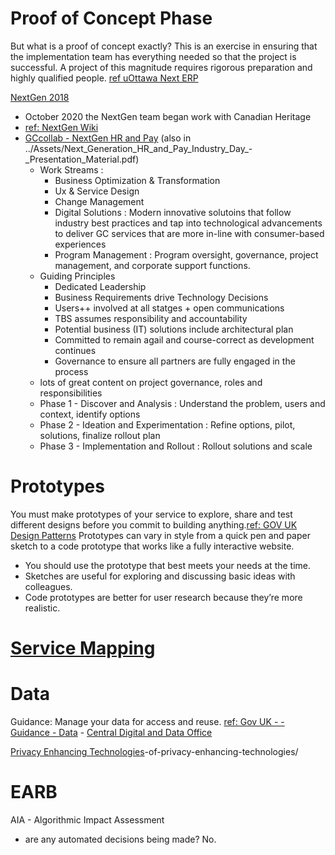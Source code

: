 

# Proof of Concept Phase
But what is a proof of concept exactly? This is an exercise in ensuring that the implementation team has everything needed so that the project is successful. A project of this magnitude requires rigorous preparation and highly qualified people. [ref uOttawa Next ERP](https://www.uottawa.ca/pop/en/news/next-erp-system-getting-ready-proof-concept-phase)

[NextGen 2018](https://www.canada.ca/en/shared-services/corporate/next-generation-human-resources-pay-system.html)
- October 2020 the NextGen team began work with Canadian Heritage
- [ref: NextGen Wiki](https://wiki.gccollab.ca/NextGenHRandPay-ProGenRHetPaye#Event_Description_.2F_Description_de_l.27.C3.A9v.C3.A9nement)
- [GCcollab - NextGen HR and Pay](https://wiki.gccollab.ca/images/f/f1/Next_Generation_HR_and_Pay_Industry_Day_-_Presentation_Material.pdf) (also in ../Assets/Next_Generation_HR_and_Pay_Industry_Day_-_Presentation_Material.pdf)
  - Work Streams :
    - Business Optimization & Transformation
    - Ux & Service Design
    - Change Management
    - Digital Solutions : Modern innovative solutoins that follow industry best practices and tap into technological advancements to deliver GC services that are more in-line with consumer-based experiences
    - Program Management : Program oversight, governance, project management, and corporate support functions.
  - Guiding Principles
    - Dedicated Leadership
    - Business Requirements drive Technology Decisions
    - Users++ involved at all statges + open communications
    - TBS assumes responsibility and accountability
    - Potential business (IT) solutions include architectural plan
    - Committed to remain agail and course-correct as development continues
    - Governance to ensure all partners are fully engaged in the process
  - lots of great content on project governance, roles and responsibilities
  - Phase 1 - Discover and Analysis : Understand the problem, users and context, identify options
  - Phase 2 - Ideation and Experimentation : Refine options, pilot, solutions, finalize rollout plan
  - Phase 3 - Implementation and Rollout : Rollout solutions and scale



# Prototypes
You must make prototypes of your service to explore, share and test different designs before you commit to building anything.[ref: GOV UK Design Patterns](https://www.gov.uk/service-manual/design/making-prototypes)
Prototypes can vary in style from a quick pen and paper sketch to a code prototype that works like a fully interactive website.
- You should use the prototype that best meets your needs at the time.
- Sketches are useful for exploring and discussing basic ideas with colleagues.
- Code prototypes are better for user research because they’re more realistic.

# [Service Mapping](https://insidegovuk.blog.gov.uk/2018/02/07/how-we-approached-service-mapping/)

# Data
Guidance: Manage your data for access and reuse. [ref: Gov UK -  - Guidance - Data](https://www.gov.uk/guidance/manage-your-data-for-access-and-reuse) - [Central Digital and Data Office](https://www.gov.uk/government/organisations/central-digital-and-data-office)

[Privacy Enhancing Technologies](https://cdei.blog.gov.uk/2021/07/14/supporting-the-adoption)-of-privacy-enhancing-technologies/

# EARB
AIA - Algorithmic Impact Assessment
 - are any automated decisions being made?  No.
